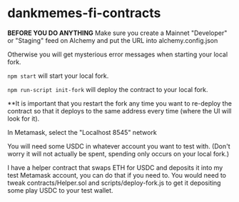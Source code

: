 # dankmemes-fi-contracts

**BEFORE YOU DO ANYTHING**
Make sure you create a Mainnet "Developer" or "Staging" feed on Alchemy and put the URL into alchemy.config.json

Otherwise you will get mysterious error messages when starting your local fork.

```npm start``` will start your local fork.

```npm run-script init-fork``` will deploy the contract to your local fork.

**It is important that you restart the fork any time you want to re-deploy the contract so that it deploys to the same address every time (where the UI will look for it).

In Metamask, select the "Localhost 8545" network

You will need some USDC in whatever account you want to test with. (Don't worry it will not actually be spent, spending only occurs on your local fork.)

I have a helper contract that swaps ETH for USDC and deposits it into my test Metamask account, you can do that if you need to. You would need to tweak contracts/Helper.sol and scripts/deploy-fork.js to get it depositing some play USDC to your test wallet.

